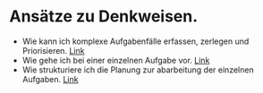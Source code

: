 # Ansätze zu Denkweisen.
- Wie kann ich komplexe Aufgabenfälle erfassen, zerlegen und Priorisieren. [Link](domain-examine_task-finding_prio.md)
- Wie gehe ich bei einer einzelnen Aufgabe vor. [Link]()
- Wie strukturiere ich die Planung zur abarbeitung der einzelnen Aufgaben. [Link]()

